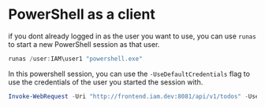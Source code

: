 # PowerShell as a client

if you dont already logged in as the user you want to use, you can use `runas` 
to start a new PowerShell session as that user. 

```powershell
runas /user:IAM\user1 "powershell.exe"
```

In this powershell session, you can use the `-UseDefaultCredentials` flag to 
use the credentials of the user you started the session with. 

```powershell
Invoke-WebRequest -Uri "http://frontend.iam.dev:8081/api/v1/todos" -UseDefaultCredentials -UseBasicParsing
```